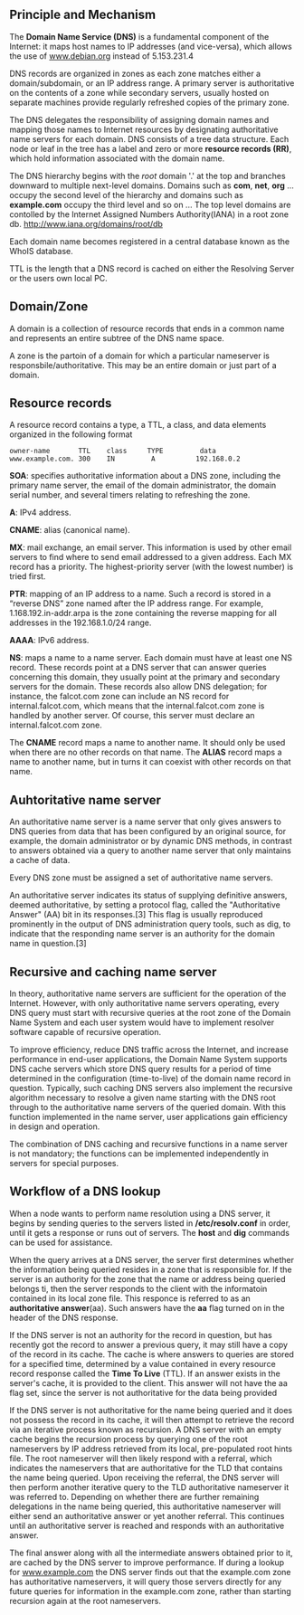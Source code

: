 ## Principle and Mechanism
The **Domain Name Service (DNS)** is a fundamental component of the Internet: it maps host names to IP addresses (and vice-versa), which allows the use of www.debian.org instead of 5.153.231.4

DNS records are organized in zones as each zone matches either a domain/subdomain, or an IP address range. A primary server is authoritative on the contents of a zone while secondary servers, usually hosted on separate machines provide regularly refreshed copies of the primary zone.

The DNS delegates the responsibility of assigning domain names and mapping those names to Internet resources by designating authoritative name servers for each domain. DNS consists of a tree data structure. Each node or leaf in the tree has a label and zero or more **resource records (RR)**, which hold information associated with the domain name.

The DNS hierarchy begins with the *root* domain '.' at the top and branches downward to multiple next-level domains. Domains such as **com**, **net**, **org** ... occupy the second level of the hierarchy and domains such as **example.com** occupy the third level and so on ... The top level domains are contolled by the Internet Assigned Numbers Authority(IANA) in a root zone db. http://www.iana.org/domains/root/db

Each domain name becomes registered in a central database known as the WhoIS database.

TTL is the length that a DNS record is cached on either the Resolving Server or the users own local PC.

## Domain/Zone
A domain is a collection of resource records that ends in a common name and represents an entire subtree of the DNS name space.

A zone is the partoin of a domain for which a particular nameserver is responsbile/authoritative. This may be an entire domain or just part of a domain.

## Resource records
A resource record contains a type, a TTL, a class, and data elements organized in the following format
```{r, engine='bash', count_lines}
owner-name       TTL    class     TYPE         data
www.example.com. 300    IN         A          192.168.0.2
```

**SOA**: specifies authoritative information about a DNS zone, including the primary name server, the email of the domain administrator, the domain serial number, and several timers relating to refreshing the zone.

**A**: IPv4 address.

**CNAME**: alias (canonical name).

**MX**: mail exchange, an email server. This information is used by other email servers to find where to send email addressed to a given address. Each MX record has a priority. The highest-priority server (with the lowest number) is tried first.

**PTR**: mapping of an IP address to a name. Such a record is stored in a “reverse DNS” zone named after the IP address range. For example, 1.168.192.in-addr.arpa is the zone containing the reverse mapping for all addresses in the 192.168.1.0/24 range.

**AAAA**: IPv6 address.

**NS**: maps a name to a name server. Each domain must have at least one NS record. These records point at a DNS server that can answer queries concerning this domain, they usually point at the primary and secondary servers for the domain. These records also allow DNS delegation; for instance, the falcot.com zone can include an NS record for  internal.falcot.com, which means that the internal.falcot.com zone is handled by another server. Of course, this server must declare an internal.falcot.com zone.

The **CNAME** record maps a name to another name. It should only be used when there are no other records on that name.
The **ALIAS** record maps a name to another name, but in turns it can coexist with other records on that name.

## Auhtoritative name server
An authoritative name server is a name server that only gives answers to DNS queries from data that has been configured by an original source, for example, the domain administrator or by dynamic DNS methods, in contrast to answers obtained via a query to another name server that only maintains a cache of data.

Every DNS zone must be assigned a set of authoritative name servers. 

An authoritative server indicates its status of supplying definitive answers, deemed authoritative, by setting a protocol flag, called the "Authoritative Answer" (AA) bit in its responses.[3] This flag is usually reproduced prominently in the output of DNS administration query tools, such as dig, to indicate that the responding name server is an authority for the domain name in question.[3]


## Recursive and caching name server
In theory, authoritative name servers are sufficient for the operation of the Internet. However, with only authoritative name servers operating, every DNS query must start with recursive queries at the root zone of the Domain Name System and each user system would have to implement resolver software capable of recursive operation.

To improve efficiency, reduce DNS traffic across the Internet, and increase performance in end-user applications, the Domain Name System supports DNS cache servers which store DNS query results for a period of time determined in the configuration (time-to-live) of the domain name record in question. Typically, such caching DNS servers also implement the recursive algorithm necessary to resolve a given name starting with the DNS root through to the authoritative name servers of the queried domain. With this function implemented in the name server, user applications gain efficiency in design and operation.

The combination of DNS caching and recursive functions in a name server is not mandatory; the functions can be implemented independently in servers for special purposes.



## Workflow of a DNS lookup
When a node wants to perform name resolution using a DNS server, it begins by sending queries to the servers listed in **/etc/resolv.conf** in order, until it gets a response or runs out of servers. The **host** and **dig** commands can be used for assistance.

When the query arrives at a DNS server, the server first determines whether the information being queried resides in a zone that is responsible for. If the server is an authority for the zone that the name or address being queried belongs ti, then the server responds to the client with the informatoin contained in its local zone file. This responce is referred to as an **authoritative answer**(aa). Such answers have the **aa** flag turned on in the header of the DNS response.

If the DNS server is not an authority for the record in question, but has recently got the record to answer a previous query, it may still have a copy of the record in its cache. The cache is where answers to queries are stored for a specified time, determined by a value contained in every resource record response called the **Time To Live** (TTL). If an answer exists in the server's cache, it is provided to the client. This answer will not have the aa flag set, since the server is not authoritative for the data being provided

If the DNS server is not authoritative for the name being queried and it does not possess the record in its cache, it will then attempt to retrieve the record via an iterative process known as recursion. A DNS server with an empty cache begins the recursion process by querying one of the root nameservers by IP address retrieved from its local, pre-populated root hints file. The root nameserver will then likely respond with a referral, which indicates the nameservers that are authoritative for the TLD that contains the name being queried. 
Upon receiving the referral, the DNS server will then perform another iterative query to the TLD authoritative nameserver it was referred to. Depending on whether there are further remaining delegations in the name being queried, this authoritative nameserver will either send an authoritative answer or yet another referral. This continues until an authoritative server is reached and responds with an authoritative answer. 

The final answer along with all the intermediate answers obtained prior to it, are cached by the DNS server to improve performance. If during a lookup for www.example.com the DNS server finds out that the example.com zone has authoritative nameservers, it will query those servers directly for any future queries for information in the example.com zone, rather than starting recursion again at the root nameservers. 














